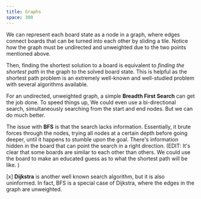 ```yaml
---
title: Graphs
space: 300
---
```


We can represent each board state as a node in a graph, where edges connect boards that can be turned into each other by sliding a tile. Notice how the graph must be undirected and unweighted due to the two points mentioned above.

Then, finding the shortest solution to a board is equivalent to _finding the shortest path_ in the graph to the solved board state. This is helpful as the shortest path problem is an extremely well-known and well-studied problem with several algorithms available.

For an undirected, unweighted graph, a simple **Breadth First Search** can get the job done. To speed things up, We could even use a bi-directional search, simultaneously searching from the start and end nodes. But we can do much better.

The issue with **BFS** is that the search lacks information. Essentially, it brute forces through the nodes, trying all nodes at a certain depth before going deeper, until it happens to stumble upon the goal. There's information hidden in the board that can point the search in a right direction. (EDIT: It's clear that some boards are similar to each other than others. We could use the board to make an educated guess as to what the shortest path will be like. )

[x] **Dijkstra** is another well known search algorithm, but it is also uninformed. In fact, BFS is a special case of Dijkstra, where the edges in the graph are unweighted.

